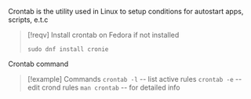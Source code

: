 
Crontab is the utility used in Linux to setup conditions for autostart apps, scripts, e.t.c

>[!reqv] Install crontab on Fedora if not installed
>```shell
>sudo dnf install cronie
>```

Crontab command

>[!example] Commands
>`crontab -l`  -- list active rules
>`crontab -e` -- edit crond rules
>`man crontab` -- for detailed info


